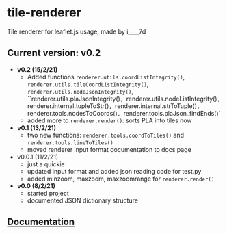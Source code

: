 # tile-renderer
Tile renderer for leaflet.js usage, made by i____7d

## Current version: v0.2
* **v0.2 (15/2/21)**
  * Added functions `renderer.utils.coordListIntegrity()`, `renderer.utils.tileCoordListIntegrity()`, `renderer.utils.nodeJsonIntegrity()`, ``renderer.utils.plaJsonIntegrity()`, `renderer.utils.nodeListIntegrity()`, `renderer.internal.tupleToStr()`, `renderer.internal.strToTuple()`, `renderer.tools.nodesToCoords()`, `renderer.tools.plaJson_findEnds()`
  * added more to `renderer.render()`: sorts PLA into tiles now
* **v0.1 (13/2/21)**
  * two new functions: `renderer.tools.coordToTiles()` and `renderer.tools.lineToTiles()`
  * moved renderer input format documentation to docs page
* v0.0.1 (11/2/21)
  * just a quickie
  * updated input format and added json reading code for test.py
  * added minzoom, maxzoom, maxzoomrange for `renderer.render()`
* **v0.0 (8/2/21)**
  * started project
  * documented JSON dictionary structure

## [Documentation](../main/docs.md)